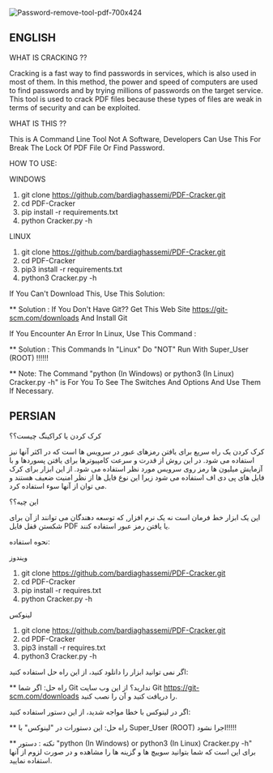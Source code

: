 <p align="center">
  
![Password-remove-tool-pdf-700x424](https://github.com/user-attachments/assets/1790ef7e-45b7-4d43-bfd4-b7241a9e94fe)
  
</p>

## ENGLISH 

WHAT IS CRACKING ??

Cracking is a fast way to find passwords in services, which is also used in most of them. In this method, the power and speed of computers are used to find passwords and by trying millions of passwords on the target service.
This tool is used to crack PDF files because these types of files are weak in terms of security and can be exploited.

WHAT IS THIS ??

This is A Command Line Tool Not A Software, Developers Can Use This For Break The Lock Of PDF File Or Find Password.

HOW TO USE:

WINDOWS
1. git clone https://github.com/bardiaghassemi/PDF-Cracker.git
2. cd PDF-Cracker
3. pip install -r requirements.txt
4. python Cracker.py -h

LINUX
1. git clone https://github.com/bardiaghassemi/PDF-Cracker.git
2. cd PDF-Cracker
3. pip3 install -r requirements.txt
4. python3 Cracker.py -h

If You Can't Download This, Use This Solution:

** Solution : If You Don't Have Git?? Get This Web Site https://git-scm.com/downloads And Install Git

If You Encounter An Error In Linux, Use This Command : 

** Solution : This Commands In "Linux" Do "NOT" Run With Super_User (ROOT) !!!!!!

** Note: The Command "python (In Windows) or python3 (In Linux) Cracker.py -h" is For You To See The Switches And Options And Use Them If Necessary.

## PERSIAN

کرک کردن یا کراکینگ چیست؟؟

کرک کردن یک راه سریع برای یافتن رمزهای عبور در سرویس ها است که در اکثر آنها نیز استفاده می شود. در این روش از قدرت و سرعت کامپیوترها برای یافتن پسوردها و با آزمایش میلیون ها رمز روی سرویس مورد نظر استفاده می شود.
از این ابزار برای کرک فایل های پی دی اف استفاده می شود زیرا این نوع فایل ها از نظر امنیت ضعیف هستند و می توان از آنها سوء استفاده کرد.

این چیه؟؟

این یک ابزار خط فرمان است نه یک نرم افزار, که توسعه دهندگان می توانند از آن برای شکستن قفل فایل PDF یا یافتن رمز عبور استفاده کنند.

نحوه استفاده:

ویندوز
1. git clone https://github.com/bardiaghassemi/PDF-Cracker.git
2. cd PDF-Cracker
3. pip install -r requires.txt
4. python Cracker.py -h

لینوکس
1. git clone https://github.com/bardiaghassemi/PDF-Cracker.git
2. cd PDF-Cracker
3. pip3 install -r requires.txt
4. python3 Cracker.py -h

اگر نمی توانید ابزار را دانلود کنید، از این راه حل استفاده کنید:

** راه حل: اگر شما Git ندارید؟ از این وب سایت Git https://git-scm.com/downloads را دریافت کنید و آن را نصب کنید.

اگر در لینوکس با خطا مواجه شدید، از این دستور استفاده کنید:

** راه حل: این دستورات در "لینوکس" با Super_User (ROOT) اجرا نشود!!!!!

** نکته : دستور "python (In Windows) or python3 (In Linux) Cracker.py -h" برای این است که شما بتوانید سوییچ ها و گزینه ها را مشاهده و در صورت لزوم از آنها استفاده نمایید.
